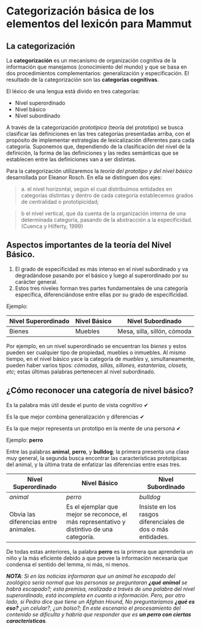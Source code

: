 # Categorización básica de los elementos del lexicón para Mammut

## La categorización

La **categorización** es un mecanismo de organización cognitiva de la información que manejamos (conocimiento del mundo) y que se basa en dos procedimientos complementarios: generalización y especificación. El resultado de la categorización son las **categorías cognitivas**.

El léxico de una lengua está divido en tres categorías:

* Nivel superordinado
* Nivel básico
* Nivel subordinado

A través de la categorización *prototípica* (teoría del prototipo) se busca clasificar las definiciones en las tres categorías presentadas arriba, con el propósito de implementar estrategias de lexicalización diferentes para cada categoría. Suponemos que, dependiendo de la clasificación del nivel de la definición, la forma de las definiciones y las redes semánticas que se establecen entre las definiciones van a ser distintas.

Para la categorización utilizaremos la *teoría del prototipo y del nivel básico* desarrollada por Eleanor Rosch. En ella se distinguen dos ejes:

> a. el nivel horizontal, según el cual distribuimos entidades en categorías distintas y dentro de cada categoría establecemos grados de centralidad o prototipicidad;

> b el nivel vertical, que da cuenta de la organización interna de una determinada categoría, pasando de la abstracción a la especificidad. (Cuenca y Hilferty, 1999)

## Aspectos importantes de la teoría del Nivel Básico.

1. El grado de especificidad es más intenso en el nivel subordinado y va degradándose pasando por el básico y luego al superordinado por su carácter general.
2. Estos tres niveles forman tres partes fundamentales de una categoría específica, diferenciándose entre ellas por su grado de especificidad. 
 
Ejemplo:
 
| Nivel Superordinado | Nivel Básico | Nivel Subordinado |
| ------------------- | ------------ | ----------------- |
|        Bienes       |    Muebles   | Mesa, silla, sillón, cómoda |

  Por ejemplo, en un nivel superordinado se encuentran los *bienes* y estos pueden ser cualquier tipo de propiedad, muebles o inmuebles. Al mismo tiempo, en el nivel básico yace la categoría de *muebles* y, simultaneamente, pueden haber varios tipos: *cómodas, sillas, sillones, estanterias, closets, etc*; estas últimas palabras pertenecen al nivel subordinado.

## ¿Cómo reconocer una categoría de nivel básico? 

Es la palabra más útil desde el punto de vista cognitivo ✔

Es la que mejor combina generalización y diferencias ✔

Es la que mejor representa un prototipo en la mente de una persona ✔

Ejemplo: **perro** 

Entre las palabras **animal**, **perro**, y **bulldog**; la primera presenta una clase muy general, la segunda busca encontrar las características prototípicas del animal, y la última trata de enfatizar las diferencias entre esas tres. 

| Nivel Superordinado | Nivel Básico | Nivel Subordinado |
| ------------------- | ------------ | ----------------- |
|      *animal*       |    *perro*   |     *bulldog*     |
Obvia las  diferencias entre animales. | Es el ejemplar que mejor se reconoce, el más representativo y distintivo de una categoría. | Insiste en los rasgos diferenciales de dos o más entidades.

De todas estas anteriores, la palabra **perro** es la primera que aprendería un niño y la más eficiente debido a que provee la información necesaria que condensa el sentido del lemma, ni más, ni menos.

***NOTA**: Si en las noticias informaran que un animal ha escapado del zoológico sería normal que las personas se preguntaran **¿qué animal** se habrá escapado?; esta premisa, realizada a través de una palabra del nivel superordinado, está incompleta en cuanto a información. Pero, por otro lado, si Pedro dice que tiene un Afghan Hound, No preguntaríamos **¿qué es eso?** ¿un celular?, ¿un bolso?; En este escenario el procesamiento del contenido se dificulta y habría que responder que es **un perro con ciertas características**.*

